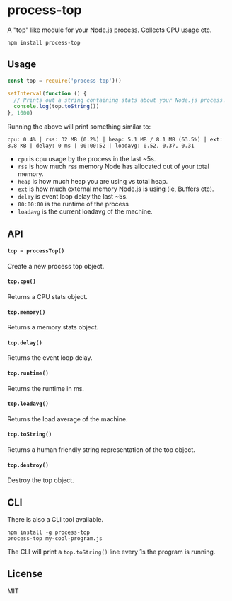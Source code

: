 # process-top

A "top" like module for your Node.js process. Collects CPU usage etc.

```
npm install process-top
```

## Usage

``` js
const top = require('process-top')()

setInterval(function () {
  // Prints out a string containing stats about your Node.js process.
  console.log(top.toString())
}, 1000)
```

Running the above will print something similar to:

```
cpu: 0.4% | rss: 32 MB (0.2%) | heap: 5.1 MB / 8.1 MB (63.5%) | ext: 8.8 KB | delay: 0 ms | 00:00:52 | loadavg: 0.52, 0.37, 0.31
```

* `cpu` is cpu usage by the process in the last ~5s.
* `rss` is how much `rss` memory Node has allocated out of your total memory.
* `heap` is how much heap you are using vs total heap.
* `ext` is how much external memory Node.js is using (ie, Buffers etc).
* `delay` is event loop delay the last ~5s.
* `00:00:00` is the runtime of the process
* `loadavg` is the current loadavg of the machine.

## API

#### `top = processTop()`

Create a new process top object.

#### `top.cpu()`

Returns a CPU stats object.

#### `top.memory()`

Returns a memory stats object.

#### `top.delay()`

Returns the event loop delay.

#### `top.runtime()`

Returns the runtime in ms.

#### `top.loadavg()`

Returns the load average of the machine.

#### `top.toString()`

Returns a human friendly string representation of the top object.

#### `top.destroy()`

Destroy the top object.

## CLI

There is also a CLI tool available.

```
npm install -g process-top
process-top my-cool-program.js
```

The CLI will print a `top.toString()` line every 1s the program is running.

## License

MIT
